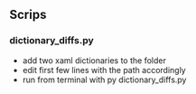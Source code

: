 ## Scrips
### dictionary_diffs.py
- add two xaml dictionaries to the folder
- edit first few lines with the path accordingly
- run from terminal with py dictionary_diffs.py
